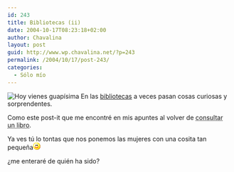 ```yaml
---
id: 243
title: Bibliotecas (ii)
date: 2004-10-17T08:23:18+02:00
author: Chavalina
layout: post
guid: http://www.wp.chavalina.net/?p=243
permalink: /2004/10/17/post-243/
categories:
  - Sólo mío
---
```

<img class="imgizqda" src="http://www.chavalina.net/imagenes/fotos/post-it.jpg" alt="Hoy vienes guapísima" /> En las <a href="http://www.chavalina.net/comentar.php?idpost=207" target="_blank">bibliotecas</a> a veces pasan cosas curiosas y sorprendentes.

Como este post-it que me encontré en mis apuntes al volver de <acronym title="vale, realmente estaba en internet">consultar un libro</acronym>.

Ya ves t&uacute; lo tontas que nos ponemos las mujeres con una cosita tan peque&ntilde;a![emo](/imagenes/emoticonos/sonrisa.gif) 

&iquest;me enteraré de quién ha sido?